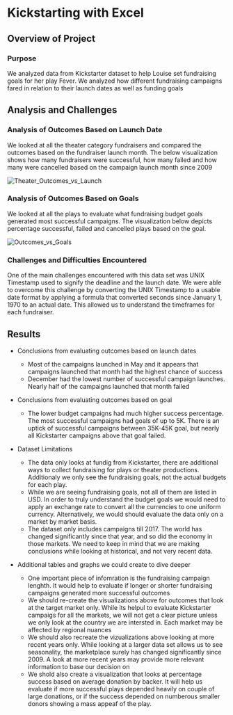 # Kickstarting with Excel

## Overview of Project

### Purpose

We analyzed data from Kickstarter dataset to help Louise set fundraising goals for her play Fever. We analyzed how different fundraising campaigns fared in relation to their launch dates as well as funding goals 

## Analysis and Challenges

### Analysis of Outcomes Based on Launch Date

We looked at all the theater category fundraisers and compared the outcomes based on the fundraiser launch month. The below visualization shows how many fundraisers were successful, how many failed and how many were cancelled based on the campaign launch month since 2009

![Theater_Outcomes_vs_Launch](https://user-images.githubusercontent.com/87611145/129303868-3249bac4-c8d4-4fed-b9ab-e951200348c6.png)

### Analysis of Outcomes Based on Goals

We looked at all the plays to evaluate what fundraising budget goals generated most successful campaigns. The visualization below depicts percentage successful, failed and cancelled plays based on the goal.

![Outcomes_vs_Goals](https://user-images.githubusercontent.com/87611145/129303893-7264ca58-dd6e-41e1-bcdb-073ae7a26544.png)

### Challenges and Difficulties Encountered

One of the main challenges encountered with this data set was UNIX Timestamp used to signify the deadline and the launch date. We were able to overcome this challenge by converting the UNIX Timestamp to a usable date format by applying a formula that converted seconds since January 1, 1970 to an actual date. This allowed us to understand the timeframes for each fundraiser. 

## Results

- Conclusions from evaluating outcomes based on launch dates
  - Most of the campaigns launched in May and it appears that campaigns launched that month had the highest chance of success
  - December had the lowest number of successful campaign launches. Nearly half of the campaigns launched that month failed

- Conclusions from evaluating outcomes based on goal
  - The lower budget campaigns had much higher success percentage. The most successful campaigns had goals of up to 5K.  There is an uptick of successful campaigns between 35K-45K goal, but nearly all Kickstarter campaigns above that goal failed.

- Dataset Limitations

  - The data only looks at fundig from Kickstarter, there are additional ways to collect fundraising for plays or theater productions. Additionaly we only see the fundraising goals, not the actual budgets for each play. 
  - While we are seeing fundraising goals, not all of them are listed in USD. In order to truly understand the budget goals we would need to apply an exchange rate to convert all the currencies to one uniform currency. Alternatively, we would should evaluate the data only on a market by market basis. 
  - The dataset only includes campaigns till 2017. The world has changed significantly since that year, and so did the economy in those markets. We need to keep in mind that we are making conclusions while looking at historical, and not very recent data. 

- Additional tables and graphs we could create to dive deeper

  - One important piece of infomration is the fundraising campaign lenghth. It would help to evaluate if longer or shorter fundraising campaigns generated more successful outcomes  
  - We should re-create the visualizations above for outcomes that look at the target market only. While its helpul to evaluate Kickstarter campaigs for all the markets, we will not get a clear picture unless we only look at the country we are intersted in. Each market may be affected by regional nuances
  - We should also recreate the vizualizations above looking at more recent years only. While looking at a larger data set allows us to see seasonality, the marketplace surely has changed significantly since 2009. A look at more recent years may provide more relevant information to base our decision on
  - We shold also create a visualization that looks at percentage success based on average donation by backer. It will help us evaluate if more successful plays depended heavily on couple of large donations, or if the success depended on numberous smaller donors showing a mass appeaf of the play. 



